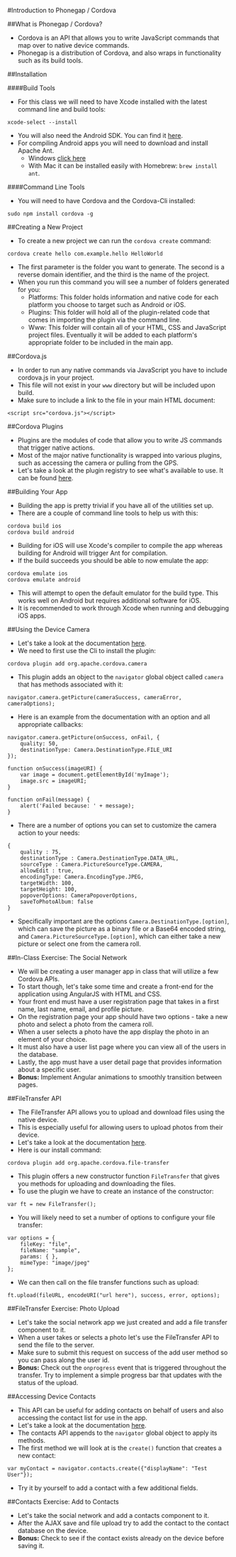 #Introduction to Phonegap / Cordova

##What is Phonegap / Cordova?
- Cordova is an API that allows you to write JavaScript commands that map over to native device commands.
- Phonegap is a distribution of Cordova, and also wraps in functionality such as its build tools.

##Installation

####Build Tools
- For this class we will need to have Xcode installed with the latest command line and build tools:

```
xcode-select --install
```

- You will also need the Android SDK. You can find it [here](http://developer.android.com/sdk/).
- For compiling Android apps you will need to download and install Apache Ant.
	- Windows [click here](http://ant.apache.org/bindownload.cgi)
	- With Mac it can be installed easily with Homebrew: `brew install ant`.

####Command Line Tools
- You will need to have Cordova and the Cordova-Cli installed:

```
sudo npm install cordova -g
```

##Creating a New Project
- To create a new project we can run the `cordova create` command:

```
cordova create hello com.example.hello HelloWorld
```

- The first parameter is the folder you want to generate. The second is a reverse domain identifier, and the third is the name of the project.
- When you run this command you will see a number of folders generated for you:
	- Platforms: This folder holds information and native code for each platform you choose to target such as Android or iOS.
	- Plugins: This folder will hold all of the plugin-related code that comes in importing the plugin via the command line.
	- Www: This folder will contain all of your HTML, CSS and JavaScript project files. Eventually it will be added to each platform's appropriate folder to be included in the main app.

##Cordova.js
- In order to run any native commands via JavaScript you have to include cordova.js in your project.
- This file will not exist in your `www` directory but will be included upon build.
- Make sure to include a link to the file in your main HTML document:

```
<script src="cordova.js"></script>
```

##Cordova Plugins
- Plugins are the modules of code that allow you to write JS commands that trigger native actions.
- Most of the major native functionality is wrapped into various plugins, such as accessing the camera or pulling from the GPS.
- Let's take a look at the plugin registry to see what's available to use. It can be found [here](http://cordova.apache.org/docs/en/4.0.0/cordova_plugins_pluginapis.md.html).

##Building Your App
- Building the app is pretty trivial if you have all of the utilities set up.
- There are a couple of command line tools to help us with this:

```
cordova build ios
cordova build android
```

- Building for iOS will use Xcode's compiler to compile the app whereas building for Android will trigger Ant for compilation.
- If the build succeeds you should be able to now emulate the app:

```
cordova emulate ios
cordova emulate android
```

- This will attempt to open the default emulator for the build type. This works well on Android but requires additional software for iOS.
- It is recommended to work through Xcode when running and debugging iOS apps.

##Using the Device Camera
- Let's take a look at the documentation [here](http://plugins.cordova.io/#/package/org.apache.cordova.camera).
- We need to first use the Cli to install the plugin:

```
cordova plugin add org.apache.cordova.camera
```

- This plugin adds an object to the `navigator` global object called `camera` that has methods associated with it:

```
navigator.camera.getPicture(cameraSuccess, cameraError, cameraOptions);
```

- Here is an example from the documentation with an option and all appropriate callbacks:

```
navigator.camera.getPicture(onSuccess, onFail, {
	quality: 50,
	destinationType: Camera.DestinationType.FILE_URI 
});

function onSuccess(imageURI) {
	var image = document.getElementById('myImage');
	image.src = imageURI;
}

function onFail(message) {
	alert('Failed because: ' + message);
}
```

- There are a number of options you can set to customize the camera action to your needs:

```
{ 
	quality : 75,
	destinationType : Camera.DestinationType.DATA_URL,
	sourceType : Camera.PictureSourceType.CAMERA,
	allowEdit : true,
	encodingType: Camera.EncodingType.JPEG,
	targetWidth: 100,
	targetHeight: 100,
	popoverOptions: CameraPopoverOptions,
	saveToPhotoAlbum: false
}
```

- Specifically important are the options `Camera.DestinationType.[option]`, which can save the picture as a binary file or a Base64 encoded string, and `Camera.PictureSourceType.[option]`, which can either take a new picture or select one from the camera roll.

##In-Class Exercise: The Social Network
- We will be creating a user manager app in class that will utilize a few Cordova APIs.
- To start though, let's take some time and create a front-end for the application using AngularJS with HTML and CSS.
- Your front end must have a user registration page that takes in a first name, last name, email, and profile picture.
- On the registration page your app should have two options - take a new photo and select a photo from the camera roll.
- When a user selects a photo have the app display the photo in an element of your choice.
- It must also have a user list page where you can view all of the users in the database.
- Lastly, the app must have a user detail page that provides information about a specific user.
- **Bonus:** Implement Angular animations to smoothly transition between pages.

##FileTransfer API
- The FileTransfer API allows you to upload and download files using the native device.
- This is especially useful for allowing users to upload photos from their device.
- Let's take a look at the documentation [here](http://plugins.cordova.io/#/package/org.apache.cordova.file-transfer).
- Here is our install command:

```
cordova plugin add org.apache.cordova.file-transfer
```

- This plugin offers a new constructor function `FileTransfer` that gives you methods for uploading and downloading the files.
- To use the plugin we have to create an instance of the constructor:

```
var ft = new FileTransfer();
```

- You will likely need to set a number of options to configure your file transfer:

```
var options = {
	fileKey: "file",
	fileName: "sample",
	params: { },
	mimeType: "image/jpeg"
};
```

- We can then call on the file transfer functions such as upload:

```
ft.upload(fileURL, encodeURI("url here"), success, error, options);
```

##FileTransfer Exercise: Photo Upload
- Let's take the social network app we just created and add a file transfer component to it.
- When a user takes or selects a photo let's use the FileTransfer API to send the file to the server.
- Make sure to submit this request on success of the add user method so you can pass along the user id.
- **Bonus:** Check out the `onprogress` event that is triggered throughout the transfer. Try to implement a simple progress bar that updates with the status of the upload.

##Accessing Device Contacts
- This API can be useful for adding contacts on behalf of users and also accessing the contact list for use in the app.
- Let's take a look at the documentation [here](http://plugins.cordova.io/#/package/org.apache.cordova.contacts).
- The contacts API appends to the `navigator` global object to apply its methods.
- The first method we will look at is the `create()` function that creates a new contact:

```
var myContact = navigator.contacts.create({"displayName": "Test User"});
```

- Try it by yourself to add a contact with a few additional fields.

##Contacts Exercise: Add to Contacts
- Let's take the social network and add a contacts component to it.
- After the AJAX save and file upload try to add the contact to the contact database on the device.
- **Bonus:** Check to see if the contact exists already on the device before saving it.
